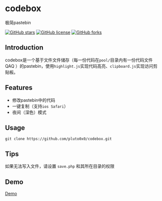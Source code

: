 # codebox
极简pastebin

[![GitHub stars](https://img.shields.io/github/stars/pluto0x0/codebox)](https://github.com/pluto0x0/codebox/stargazers)
[![GitHub license](https://img.shields.io/github/license/pluto0x0/codebox)](https://github.com/pluto0x0/codebox/blob/master/LICENSE)
[![GitHub forks](https://img.shields.io/github/forks/pluto0x0/codebox)](https://github.com/pluto0x0/codebox/network)
## Introduction
codebox是一个基于文件文件储存（每一份代码在`pool/`目录内有一份代码文件 QAQ ）的pastebin，使用`highlight.js`实现代码高亮、`clipboard.js`实现访问剪贴板。
## Features
+ 修改pastebin中的代码
+ 一键复制（支持`ios Safari`）
+ 夜间（深色）模式
## Usage

```shell
git clone https://github.com/pluto0x0/codebox.git
```

## Tips

如果无法写入文件，请设置 `save.php` 和其所在目录的权限

## Demo

[Demo](https://pluto0x0.xyz/test/paste/)
